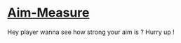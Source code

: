 # [Aim-Measure](https://furkanyldrmm.github.io/Aim-Measure/aim/index.html)
Hey player wanna see how strong your aim is ?  Hurry up !
